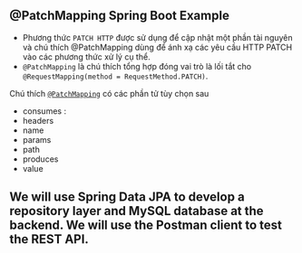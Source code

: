 
## @PatchMapping Spring Boot Example

- Phương thức `PATCH HTTP` được sử dụng để cập nhật một phần tài nguyên và chú thích @PatchMapping dùng để ánh xạ các yêu cầu HTTP PATCH vào các phương thức xử lý cụ thể.
- `@PatchMapping` là chú thích tổng hợp đóng vai trò là lối tắt cho `@RequestMapping(method = RequestMethod.PATCH)`.

Chú thích [`@PatchMapping`]() có các phần tử tùy chọn sau
- consumes : 
- headers  
- name 
- params 
- path 
- produces 
- value 


## We will use Spring Data JPA to develop a repository layer and MySQL database at the backend. We will use the Postman client to test the REST API.







